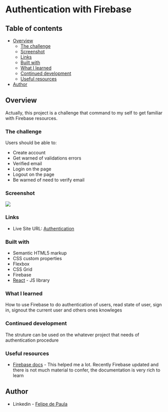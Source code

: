 # Authentication with Firebase


## Table of contents

- [Overview](#overview)
  - [The challenge](#the-challenge)
  - [Screenshot](#screenshot)
  - [Links](#links)
  - [Built with](#built-with)
  - [What I learned](#what-i-learned)
  - [Continued development](#continued-development)
  - [Useful resources](#useful-resources)
- [Author](#author)


## Overview

Actually, this project is a challenge that command to my self to get familiar with Firebase resources. 

### The challenge

Users should be able to:

- Create account
- Get warned of validations errors
- Verified email
- Login on the page
- Logout on the page
- Be warned of need to verify email

### Screenshot

![](./screenshot.jpg)

### Links

- Live Site URL: [Authentication](https://authentication-felipe-de-paula.netlify.app/signin)

### Built with

- Semantic HTML5 markup
- CSS custom properties
- Flexbox
- CSS Grid
- Firebase
- [React](https://reactjs.org/) - JS library

### What I learned

How to use Firebase to do authentication of users, read state of user, sign in, signout the current user and others ones knowleges


### Continued development

The struture can be used on the whatever project that needs of authentication procedure

### Useful resources

- [Firebase docs](https://firebase.google.com/docs/auth/web/start) - This helped me a lot. Recently Firebase updated and there is not much material to confer, the documentation is very rich to learn

## Author

- Linkedin - [Felipe de Paula](https://www.linkedin.com/in/felipe-c-de-paula-b1b7b9189/)
